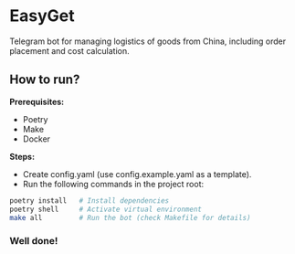 # EasyGet

Telegram bot for managing logistics of goods from China, including order placement and cost calculation.

## How to run?

**Prerequisites:**

- Poetry
- Make
- Docker

**Steps:**

- Create config.yaml (use config.example.yaml as a template).
- Run the following commands in the project root:

```bash
poetry install   # Install dependencies
poetry shell     # Activate virtual environment
make all         # Run the bot (check Makefile for details)
```

### Well done!
